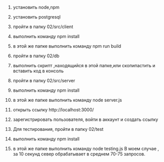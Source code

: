 1) установить node,npm
2) установить postgresql
3) пройти в папку 02/src/client
4) выполнить команду npm install
5) в этой же папке выполнить команду npm run build

6) пройти в папку 02/db
7) выполнить скрипт ,находящийся в этой папке,или скопипастить и вставить код в консоль

8) пройти в папку 02/src/server
9) выполнить команду npm install
10) в этой же папкe выполнить команду node server.js
11) открыть ссылку http://localhost:3000/
12) зарегистрировать пользователя, войти в аккаунт и создать ссылку

13) Для тестирования, пройти в папку 02/test
14) выполнить команду npm install
15) в этой же папкe выполнить команду node testing.js
В моем случае , за 10 секунд север обрабатывает в среднем 70-75 запросов.
